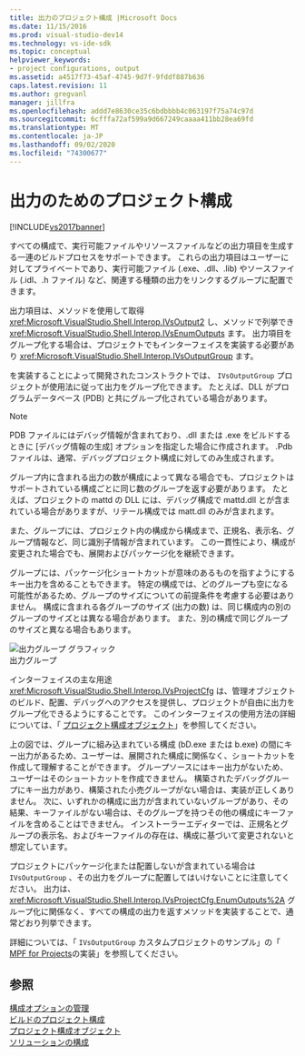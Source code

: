 ```yaml
---
title: 出力のプロジェクト構成 |Microsoft Docs
ms.date: 11/15/2016
ms.prod: visual-studio-dev14
ms.technology: vs-ide-sdk
ms.topic: conceptual
helpviewer_keywords:
- project configurations, output
ms.assetid: a4517f73-45af-4745-9d7f-9fddf887b636
caps.latest.revision: 11
ms.author: gregvanl
manager: jillfra
ms.openlocfilehash: addd7e8630ce35c6bdbbbb4c063197f75a74c97d
ms.sourcegitcommit: 6cfffa72af599a9d667249caaaa411bb28ea69fd
ms.translationtype: MT
ms.contentlocale: ja-JP
ms.lasthandoff: 09/02/2020
ms.locfileid: "74300677"
---
```

# <a name="project-configuration-for-output"></a>出力のためのプロジェクト構成
[!INCLUDE[vs2017banner](../../includes/vs2017banner.md)]

すべての構成で、実行可能ファイルやリソースファイルなどの出力項目を生成する一連のビルドプロセスをサポートできます。 これらの出力項目はユーザーに対してプライベートであり、実行可能ファイル (.exe、.dll、.lib) やソースファイル (.idl、.h ファイル) など、関連する種類の出力をリンクするグループに配置できます。  
  
 出力項目は、メソッドを使用して取得 <xref:Microsoft.VisualStudio.Shell.Interop.IVsOutput2> し、メソッドで列挙でき <xref:Microsoft.VisualStudio.Shell.Interop.IVsEnumOutputs> ます。 出力項目をグループ化する場合は、プロジェクトでもインターフェイスを実装する必要があり <xref:Microsoft.VisualStudio.Shell.Interop.IVsOutputGroup> ます。  
  
 を実装することによって開発されたコンストラクトでは、 `IVsOutputGroup` プロジェクトが使用法に従って出力をグループ化できます。 たとえば、DLL がプログラムデータベース (PDB) と共にグループ化されている場合があります。  
  
> [!NOTE]
> PDB ファイルにはデバッグ情報が含まれており、.dll または .exe をビルドするときに [デバッグ情報の生成] オプションを指定した場合に作成されます。 .Pdb ファイルは、通常、デバッグプロジェクト構成に対してのみ生成されます。  
  
 グループ内に含まれる出力の数が構成によって異なる場合でも、プロジェクトはサポートされている構成ごとに同じ数のグループを返す必要があります。 たとえば、プロジェクトの mattd の DLL には、デバッグ構成で mattd.dll とが含まれている場合がありますが、リテール構成では matt.dll のみが含まれます。  
  
 また、グループには、プロジェクト内の構成から構成まで、正規名、表示名、グループ情報など、同じ識別子情報が含まれています。 この一貫性により、構成が変更された場合でも、展開およびパッケージ化を継続できます。  
  
 グループには、パッケージ化ショートカットが意味のあるものを指すようにするキー出力を含めることもできます。 特定の構成では、どのグループも空になる可能性があるため、グループのサイズについての前提条件を考慮する必要はありません。 構成に含まれる各グループのサイズ (出力の数) は、同じ構成内の別のグループのサイズとは異なる場合があります。 また、別の構成で同じグループのサイズと異なる場合もあります。  
  
 ![出力グループ グラフィック](../../extensibility/internals/media/vsoutputgroups.gif "vsOutputGroups")  
出力グループ  
  
 インターフェイスの主な用途 <xref:Microsoft.VisualStudio.Shell.Interop.IVsProjectCfg> は、管理オブジェクトのビルド、配置、デバッグへのアクセスを提供し、プロジェクトが自由に出力をグループ化できるようにすることです。 このインターフェイスの使用方法の詳細については、「 [プロジェクト構成オブジェクト](../../extensibility/internals/project-configuration-object.md)」を参照してください。  
  
 上の図では、グループに組み込まれている構成 (bD.exe または b.exe) の間にキー出力があるため、ユーザーは、展開された構成に関係なく、ショートカットを作成して理解することができます。 グループソースにはキー出力がないため、ユーザーはそのショートカットを作成できません。 構築されたデバッググループにキー出力があり、構築された小売グループがない場合は、実装が正しくありません。 次に、いずれかの構成に出力が含まれていないグループがあり、その結果、キーファイルがない場合は、そのグループを持つその他の構成にキーファイルを含めることはできません。 インストーラーエディターでは、正規名とグループの表示名、およびキーファイルの存在は、構成に基づいて変更されないと想定しています。  
  
 プロジェクトにパッケージ化または配置しないが含まれている場合は `IVsOutputGroup` 、その出力をグループに配置してはいけないことに注意してください。 出力は、 <xref:Microsoft.VisualStudio.Shell.Interop.IVsProjectCfg.EnumOutputs%2A> グループ化に関係なく、すべての構成の出力を返すメソッドを実装することで、通常どおり列挙できます。  
  
 詳細については、「 `IVsOutputGroup` カスタムプロジェクトのサンプル」の「 [MPF for Projects](https://archive.codeplex.com/?p=mpfproj12)の実装」を参照してください。  
  
## <a name="see-also"></a>参照  
 [構成オプションの管理](../../extensibility/internals/managing-configuration-options.md)   
 [ビルドのプロジェクト構成](../../extensibility/internals/project-configuration-for-building.md)   
 [プロジェクト構成オブジェクト](../../extensibility/internals/project-configuration-object.md)   
 [ソリューションの構成](../../extensibility/internals/solution-configuration.md)
